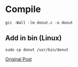 # Compile

`gcc -Wall -lm donut.c -o donut`

## Add in bin (Linux)

`sudo cp donut /usr/bin/donut`

<a href="(https://www.a1k0n.net/2011/07/20/donut-math.html" target="_blank">Original Post</a>
